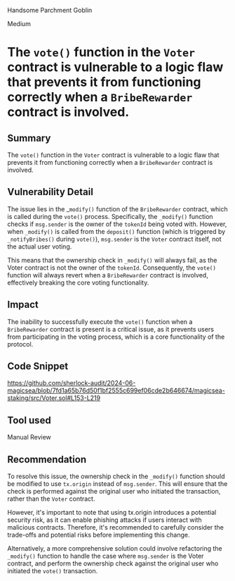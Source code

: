 Handsome Parchment Goblin

Medium

# The `vote()` function in the `Voter` contract is vulnerable to a logic flaw that prevents it from functioning correctly when a `BribeRewarder` contract is involved.

## Summary
The `vote()` function in the `Voter` contract is vulnerable to a logic flaw that prevents it from functioning correctly when a `BribeRewarder` contract is involved.

## Vulnerability Detail
The issue lies in the _`modify()` function of the `BribeRewarder` contract, which is called during the `vote()` process. Specifically, the `_modify()` function checks if `msg.sender` is the owner of the `tokenId` being voted with. However, when `_modify()` is called from the `deposit()` function (which is triggered by `_notifyBribes()` during `vote()`), `msg.sender` is the `Voter` contract itself, not the actual user voting.

This means that the ownership check in `_modify()` will always fail, as the Voter contract is not the owner of the `tokenId`. Consequently, the `vote()` function will always revert when a `BribeRewarder` contract is involved, effectively breaking the core voting functionality.

## Impact
The inability to successfully execute the `vote()` function when a `BribeRewarder` contract is present is a critical issue, as it prevents users from participating in the voting process, which is a core functionality of the protocol.

## Code Snippet
https://github.com/sherlock-audit/2024-06-magicsea/blob/7fd1a65b76d50f1bf2555c699ef06cde2b646674/magicsea-staking/src/Voter.sol#L153-L219

## Tool used
Manual Review

## Recommendation
To resolve this issue, the ownership check in the `_modify()` function should be modified to use `tx.origin` instead of `msg.sender`. This will ensure that the check is performed against the original user who initiated the transaction, rather than the `Voter` contract.

However, it's important to note that using tx.origin introduces a potential security risk, as it can enable phishing attacks if users interact with malicious contracts. Therefore, it's recommended to carefully consider the trade-offs and potential risks before implementing this change.

Alternatively, a more comprehensive solution could involve refactoring the `_modify()` function to handle the case where `msg.sender` is the Voter contract, and perform the ownership check against the original user who initiated the `vote()` transaction.